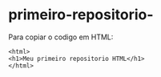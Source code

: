 # primeiro-repositorio-

Para copiar o codigo em HTML:

~~~
<html>
<h1>Meu primeiro repositorio HTML</h1>
</html>
~~~
